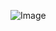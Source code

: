 <!DOCTYPE html>
<html>

  <head>      
    <meta charset="utf-8">
    <meta http-equiv="X-UA-Compatible" content="IE=edge,chrome=1">
    <title> Template </title>
    <meta name="description" content="">
    <meta name="viewport" content="width=device-width">
  </head>    
 
  <body>
  
  ![Image](https://uppic.cc/d/5kVw)

  <!-- details -->
  
  </body>
</html>
